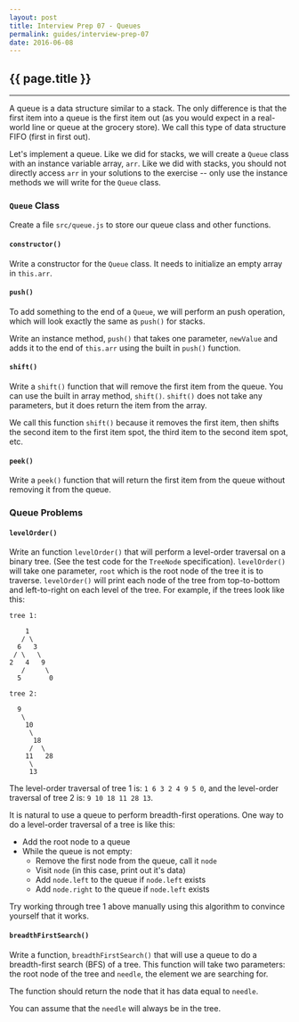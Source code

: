 ```yaml
---
layout: post
title: Interview Prep 07 - Queues
permalink: guides/interview-prep-07
date: 2016-06-08
---
```



## {{ page.title }}

<hr class="left" />

A queue is a data structure similar to a stack. The only difference is that the first item into a queue is the first item out (as you would expect in a real-world line or queue at the grocery store). We call this type of data structure FIFO (first in first out).

Let's implement a queue. Like we did for stacks, we will create a `Queue` class with an instance variable array, `arr`. Like we did with stacks, you should not directly access `arr` in your solutions to the exercise -- only use the instance methods we will write for the `Queue` class.

### `Queue` Class

Create a file `src/queue.js` to store our queue class and other functions.

#### `constructor()`

Write a constructor for the `Queue` class. It needs to initialize an empty array in `this.arr`.

#### `push()`

To add something to the end of a `Queue`, we will perform an push operation, which will look exactly the same as `push()` for stacks.

Write an instance method, `push()` that takes one parameter, `newValue` and adds it to the end of `this.arr` using the built in `push()` function.

#### `shift()`

Write a `shift()` function that will remove the first item from the queue. You can use the built in array method, `shift()`. `shift()` does not take any parameters, but it does return the item from the array.

We call this function `shift()` because it removes the first item, then shifts the second item to the first item spot, the third item to the second item spot, etc.

#### `peek()`

Write a `peek()` function that will return the first item from the queue without removing it from the queue.

### Queue Problems

#### `levelOrder()`

Write an function `levelOrder()` that will perform a level-order traversal on a binary tree. (See the test code for the `TreeNode` specification). `levelOrder()` will take one parameter, `root` which is the root node of the tree it is to traverse. `levelOrder()` will print each node of the tree from top-to-bottom and left-to-right on each level of the tree. For example, if the trees look like this:

```
tree 1:

    1
   / \
  6   3
 / \   \
2   4   9
   /     \
  5       0

tree 2:

  9
   \
    10
     \
      18
     /  \
    11   28
     \
     13
```

The level-order traversal of tree 1 is: `1 6 3 2 4 9 5 0`, and the level-order traversal of tree 2 is: `9 10 18 11 28 13`.

It is natural to use a queue to perform breadth-first operations. One way to do a level-order traversal of a tree is like this:

- Add the root node to a queue
- While the queue is not empty:
    - Remove the first node from the queue, call it `node`
    - Visit `node` (in this case, print out it's data)
    - Add `node.left` to the queue if `node.left` exists
    - Add `node.right` to the queue if `node.left` exists

Try working through tree 1 above manually using this algorithm to convince yourself that it works.

#### `breadthFirstSearch()`

Write a function, `breadthFirstSearch()` that will use a queue to do a breadth-first search (BFS) of a tree. This function will take two parameters: the root node of the tree and `needle`, the element we are searching for.

The function should return the node that it has data equal to `needle`.

You can assume that the `needle` will always be in the tree.
